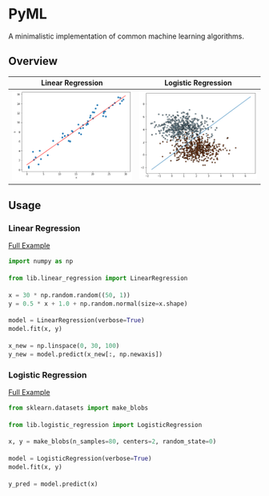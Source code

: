# PyML

A minimalistic implementation of common machine learning algorithms.

## Overview

Linear Regression | Logistic Regression
:---: | :---:
![](images/linear_regression.png) | ![](images/logistic_regression.png)

## Usage

### Linear Regression

[Full Example](examples/linear_regression.ipynb)

```python
import numpy as np

from lib.linear_regression import LinearRegression

x = 30 * np.random.random((50, 1))
y = 0.5 * x + 1.0 + np.random.normal(size=x.shape)

model = LinearRegression(verbose=True)
model.fit(x, y)

x_new = np.linspace(0, 30, 100)
y_new = model.predict(x_new[:, np.newaxis])
```

### Logistic Regression

[Full Example](examples/logistic_regression.ipynb)

```python
from sklearn.datasets import make_blobs

from lib.logistic_regression import LogisticRegression

x, y = make_blobs(n_samples=80, centers=2, random_state=0)

model = LogisticRegression(verbose=True)
model.fit(x, y)

y_pred = model.predict(x)
```
